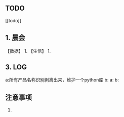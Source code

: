 ## TODO
[[todo]]


## 1. 晨会
【数据】
1. 
【生信】
1. 





## 3. LOG
a:所有产品名称识别剥离出来，维护一个python库
b:
a:
b:



## 注意事项
1. 








